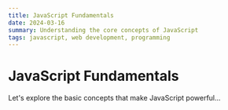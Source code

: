 ```yaml
---
title: JavaScript Fundamentals
date: 2024-03-16
summary: Understanding the core concepts of JavaScript
tags: javascript, web development, programming
---
```


# JavaScript Fundamentals

Let's explore the basic concepts that make JavaScript powerful...
